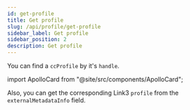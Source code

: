 ```yaml
---
id: get-profile
title: Get profile
slug: /api/profile/get-profile
sidebar_label: Get profile
sidebar_position: 2
description: Get profile
---
```


You can find a `ccProfile` by it's `handle`.

import ApolloCard from "@site/src/components/ApolloCard";

<ApolloCard queryName="getProfileByHandle" />

Also, you can get the corresponding Link3 `profile` from the `externalMetadataInfo` field.
<ApolloCard queryName="getLink3ProfileData" />
